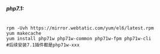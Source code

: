 <h5>php7.1:</h5>
<pre><code>
rpm -Uvh https://mirror.webtatic.com/yum/el6/latest.rpm
yum makecache
yum install php71w php71w-common php71w-fpm php71w-cli
#后续安装7.1插件都是php71w-xxx
</code></pre>
